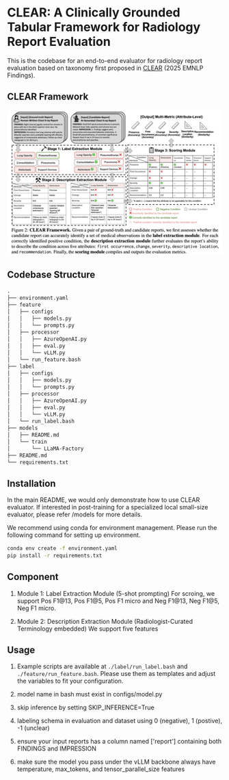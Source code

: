 # CLEAR: A Clinically Grounded Tabular Framework for Radiology Report Evaluation

This is the codebase for an end-to-end evaluator for radiology report evaluation based on taxonomy first proposed in [CLEAR](https://arxiv.org/abs/2505.16325) (2025 EMNLP Findings).

## CLEAR Framework
![CLEAR overview](pics/CLEAR_overview.png)

## Codebase Structure
```
.
├── environment.yaml
├── feature
│   ├── configs
│   │   ├── models.py
│   │   └── prompts.py
│   ├── processor
│   │   ├── AzureOpenAI.py
│   │   ├── eval.py
│   │   └── vLLM.py
│   └── run_feature.bash
├── label
│   ├── configs
│   │   ├── models.py
│   │   └── prompts.py
│   ├── processor
│   │   ├── AzureOpenAI.py
│   │   ├── eval.py
│   │   └── vLLM.py
│   └── run_label.bash
├── models
│   ├── README.md
│   └── train
│       └── LLaMA-Factory
├── README.md
└── requirements.txt
```

## Installation

In the main README, we would only demonstrate how to use CLEAR evaluator. If interested in post-training for a specialized local small-size evaluator, please refer /models for more details.

We recommend using conda for environment management. Please run the following command for setting up environment.

```bash
conda env create -f environment.yaml
pip install -r requirements.txt
```

## Component

1. Module 1: Label Extraction Module (5-shot prompting) For scroing, we support Pos F1@13, Pos F1@5, Pos F1 micro and Neg F1@13, Neg F1@5, Neg F1 micro.

2. Module 2: Description Extraction Module (Radiologist-Curated Terminology embedded) We support five features


## Usage

1. Example scripts are available at `./label/run_label.bash` and `./feature/run_feature.bash`. Please use them as templates and adjust the variables to fit your configuration.

2. model name in bash must exist in configs/model.py

3. skip inference by setting SKIP_INFERENCE=True

4. labeling schema in evaluation and dataset using 0 (negative), 1 (postive), -1 (unclear)

5. ensure your input reports has a column named ['report'] containing both FINDINGS and IMPRESSION

6. make sure the model you pass under the vLLM backbone always have temperature, max_tokens, and tensor_parallel_size features

